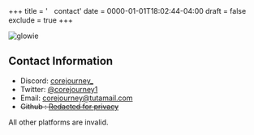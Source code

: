 +++
title = 'ㅤcontact'
date = 0000-01-01T18:02:44-04:00
draft = false
exclude = true
+++

![glowie](/pics/beauty.JPG)
## Contact Information
- Discord: [corejourney_](https://discord.com)
- Twitter: [@corejourney1](https://x.com/corejourney1)
- Email: corejourney@tutamail.com
- ~~Github : [Redacted for privacy]()~~

All other platforms are invalid.
